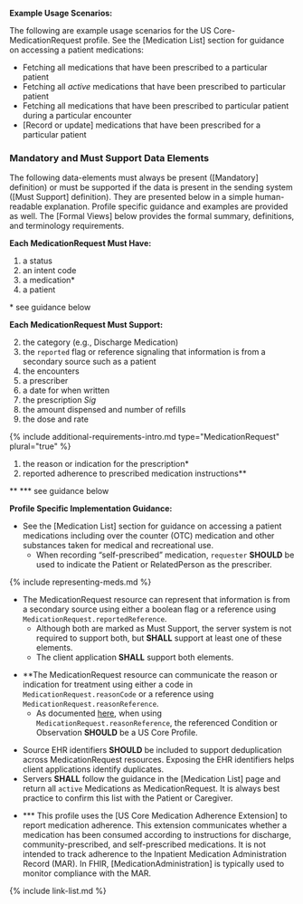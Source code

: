 
**Example Usage Scenarios:**

The following are example usage scenarios for the US Core-MedicationRequest
profile. See the [Medication List] section for guidance on accessing a patient medications:

-   Fetching all medications that have been prescribed to a particular patient
-   Fetching all *active* medications that have been prescribed to  particular patient
-   Fetching all medications that have been prescribed to particular patient during a particular encounter
-  [Record or update]  medications that have been prescribed for a particular
    patient

### Mandatory and Must Support Data Elements


The following data-elements must always be present ([Mandatory] definition) or must be supported if the data is present in the sending system ([Must Support] definition). They are presented below in a simple human-readable explanation.  Profile specific guidance and examples are provided as well.  The [Formal Views] below provides the  formal summary, definitions, and  terminology requirements.  

**Each MedicationRequest Must Have:**

1.  a status
1.  an intent code
1.  a medication*
1.  a patient


\* see guidance below

**Each MedicationRequest Must Support:**


2. the category  (e.g., Discharge Medication)
3. the `reported` flag  or reference signaling that information is from a secondary source such as a patient
4. the encounters
5. a prescriber
6. a date for when written
7. the prescription *Sig*
8. the amount dispensed and number of refills
9. the dose and rate

{% include additional-requirements-intro.md type="MedicationRequest" plural="true" %}

1. the reason or indication for the prescription*
1. <span class="bg-success" markdown="1">reported adherence to prescribed medication instructions**</span><!-- new-content -->
 
\*\* \*\*\* see guidance below


**Profile Specific Implementation Guidance:**

* See the [Medication List] section for guidance on accessing a patient medications including over the counter (OTC) medication and other substances taken for medical and recreational use.
  * When recording “self-prescribed” medication, `requester` **SHOULD** be used to indicate the Patient or RelatedPerson as the prescriber.

{% include representing-meds.md %}

* The MedicationRequest resource can represent that information is from a secondary source using either a boolean flag or a reference using `MedicationRequest.reportedReference`.
   *  Although both are marked as Must Support, the server system is not required to support both, but **SHALL** support at least one of these elements.
   *  The client application **SHALL** support both elements.

- \*\*The MedicationRequest resource can communicate the reason or indication for treatment using either a code in `MedicationRequest.reasonCode` or a reference using `MedicationRequest.reasonReference`.
  - As documented [here](general-guidance.html#referencing-us-core-profiles), when using  `MedicationRequest.reasonReference`, the referenced Condition or Observation **SHOULD** be a US Core Profile.
  
* Source EHR identifiers **SHOULD** be included to support deduplication across MedicationRequest resources. Exposing the EHR identifiers helps client applications identify duplicates.
* Servers **SHALL** follow the guidance in the [Medication List] page  and return all `active` Medications as MedicationRequest. It is always best practice to confirm this list with the Patient or Caregiver.

- \*\*\*  <span class="bg-success" markdown="1">This profile uses the [US Core Medication Adherence Extension] to report
  medication adherence. This extension communicates whether a medication has
  been consumed according to instructions for discharge, community-prescribed,
  and self-prescribed medications. It is not intended to track adherence to
  the Inpatient Medication Administration Record (MAR). In FHIR, [MedicationAdministration]
  is typically used to monitor compliance with the MAR.</span><!-- new-content -->


{% include link-list.md %}
